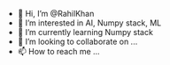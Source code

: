 - 👋 Hi, I’m @RahilKhan
- 👀 I’m interested in AI, Numpy stack, ML
- 🌱 I’m currently learning Numpy stack
- 💞️ I’m looking to collaborate on ...
- 📫 How to reach me ...

<!---
RahilKhan/RahilKhan is a ✨ special ✨ repository because its `README.md` (this file) appears on your GitHub profile.
You can click the Preview link to take a look at your changes.
--->
